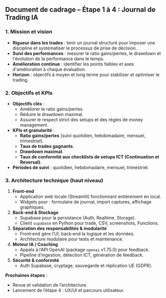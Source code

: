 ## Document de cadrage – Étape 1 à 4 : Journal de Trading IA

### 1. Mission et vision
- **Rigueur dans les trades** : tenir un journal structuré pour imposer une discipline et systématiser le processus de prise de décision.
- **Suivi des performances** : mesurer le ratio gains/pertes, le drawdown et l'évolution de la performance dans le temps.
- **Amélioration continue** : identifier les points faibles et axes d'amélioration à chaque évaluation.
- **Horizon** : objectifs à moyen et long terme pour stabiliser et optimiser le trading.

### 2. Objectifs et KPIs
- **Objectifs clés** :
  - Améliorer le ratio gains/pertes.
  - Réduire le drawdown maximal.
  - Assurer le respect strict des setups et des règles de money management.
- **KPIs et granularité** :
  - **Ratio gains/pertes** (suivi quotidien, hebdomadaire, mensuel, trimestriel).
  - **Taux de trades gagnants**.
  - **Drawdown maximal**.
  - **Taux de conformité aux checklists de setups ICT (Continuation et Reversal)**.
- **Périodes de suivi** : quotidien, hebdomadaire, mensuel, trimestriel.

### 3. Architecture technique (haut niveau)
1. **Front‑end**  
   - Application web locale (Streamlit) fonctionnant entièrement en local.  
   - Widgets pour : formulaire de journal, import captures, affichage graphiques.  
2. **Back‑end & Stockage**  
   - Supabase pour la persistance (Auth, Realtime, Storage).  
   - Client `supabase` en Python pour trade, CSV, screenshots, Functions.  
3. **Séparation des responsabilités & modularité**  
   - Front‑end gère l’UI, back‑end la logique et les données.  
   - Architecture modulaire pour tests et maintenance.  
4. **Moteur IA / Coaching**  
   - Appels à l’API OpenAI (package `openai` v1.75.0) pour feedback.  
   - Pipeline d’ingestion, détection ICT, génération de feedback.  
5. **Sécurité & conformité**  
   - Auth Supabase, cryptage, sauvegarde et réplication UE (GDPR).

**Prochaines étapes** :
- Revue et validation de l’architecture.
- Lancement de l’étape 4 : UX/UI et parcours utilisateur.
